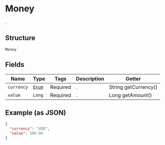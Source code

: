 # Money

.

## Structure

`Money`

## Fields

| Name | Type | Tags | Description | Getter |
|  --- | --- | --- | --- | --- |
| `currency` | [`Enum`](/doc/models/currency.md) | Required | . | String getCurrency() |
| `value` | `Long` | Required | . | Long getAmount() |

## Example (as JSON)

```json
{
  "currency": "USD",
  "value": 500.00
}
```
